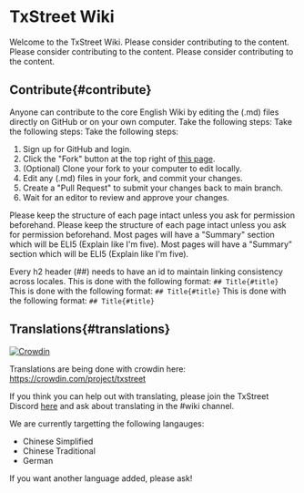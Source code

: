 # TxStreet Wiki

Welcome to the TxStreet Wiki. Please consider contributing to the content. Please consider contributing to the content. Please consider contributing to the content.

## Contribute{#contribute}

Anyone can contribute to the core English Wiki by editing the (.md) files directly on GitHub or on your own computer. Take the following steps: Take the following steps: Take the following steps:

1. Sign up for GitHub and login.
2. Click the "Fork" button at the top right of [this page](https://github.com/txstreet/wiki).
3. (Optional) Clone your fork to your computer to edit locally.
4. Edit any (.md) files in your fork, and commit your changes.
5. Create a "Pull Request" to submit your changes back to main branch.
6. Wait for an editor to review and approve your changes.

Please keep the structure of each page intact unless you ask for permission beforehand. Please keep the structure of each page intact unless you ask for permission beforehand. Most pages will have a "Summary" section which will be ELI5 (Explain like I'm five). Most pages will have a "Summary" section which will be ELI5 (Explain like I'm five).

Every h2 header (##) needs to have an id to maintain linking consistency across locales. This is done with the following format: `## Title{#title}` This is done with the following format: `## Title{#title}` This is done with the following format: `## Title{#title}`

## Translations{#translations}

[![Crowdin](https://badges.crowdin.net/txstreet/localized.svg)](https://crowdin.com/project/txstreet)

Translations are being done with crowdin here: https://crowdin.com/project/txstreet


If you think you can help out with translating, please join the TxStreet Discord [here](https://discord.gg/4P7cXsaUmu) and ask about translating in the #wiki channel.

We are currently targetting the following langauges:

- Chinese Simplified
- Chinese Traditional
- German

If you want another language added, please ask!